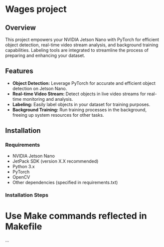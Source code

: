 Wages project
==============================


## Overview

This project empowers your NVIDIA Jetson Nano with PyTorch for efficient object detection, real-time video stream analysis, and background training capabilities. Labeling tools are integrated to streamline the process of preparing and enhancing your dataset.

## Features

- **Object Detection:** Leverage PyTorch for accurate and efficient object detection on Jetson Nano.
- **Real-time Video Stream:** Detect objects in live video streams for real-time monitoring and analysis.
- **Labeling:** Easily label objects in your dataset for training purposes.
- **Background Training:** Run training processes in the background, freeing up system resources for other tasks.

## Installation

### Requirements

- NVIDIA Jetson Nano
- JetPack SDK (version X.X recommended)
- Python 3.x
- PyTorch
- OpenCV
- Other dependencies (specified in requirements.txt)

### Installation Steps

# Use Make commands reflected in Makefile

...
